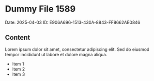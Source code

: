 # Dummy File 1589

Date: 2025-04-03
ID: E906A696-1513-430A-8843-FF8662AE0846

## Content

Lorem ipsum dolor sit amet, consectetur adipiscing elit.
Sed do eiusmod tempor incididunt ut labore et dolore magna aliqua.

* Item 1
* Item 2
* Item 3


